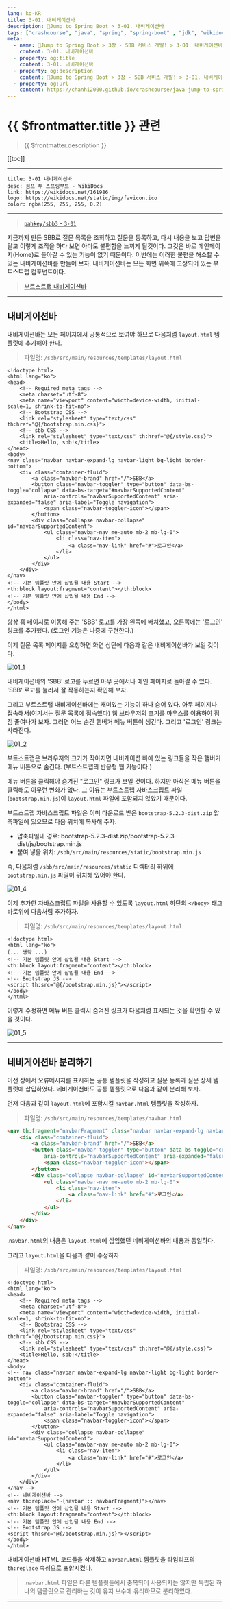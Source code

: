 ```yaml
---
lang: ko-KR
title: 3-01. 내비게이션바
description: 🍃Jump to Spring Boot > 3-01. 내비게이션바
tags: ["crashcourse", "java", "spring", "spring-boot" , "jdk", "wikidocs"]
meta:
  - name: 🍃Jump to Spring Boot > 3장 - SBB 서비스 개발! > 3-01. 내비게이션바
    content: 3-01. 내비게이션바
  - property: og:title
    content: 3-01. 내비게이션바
  - property: og:description
    content: 🍃Jump to Spring Boot > 3장 - SBB 서비스 개발! > 3-01. 내비게이션바
  - property: og:url
    content: https://chanhi2000.github.io/crashcourse/java-jump-to-spring-boot/03A.html
---
```


# {{ $frontmatter.title }} 관련

> {{ $frontmatter.description }}

[[toc]]

---

```card
title: 3-01 내비게이션바
desc: 점프 투 스프링부트 - WikiDocs
link: https://wikidocs.net/161986
logo: https://wikidocs.net/static/img/favicon.ico
color: rgba(255, 255, 255, 0.2)
```

---

> [<FontIcon icon="iconfont icon-github"/> `pahkey/sbb3` - <FontIcon icon="iconfont icon-folder"/> `3-01`](https://github.com/pahkey/sbb3/tree/3-01)

<YouTube id="NsCyrxphVh8"/>

지금까지 만든 SBB로 질문 목록을 조회하고 질문을 등록하고, 다시 내용을 보고 답변을 달고 이렇게 조작을 하다 보면 아마도 불편함을 느끼게 될것이다. 그것은 바로 메인페이지(Home)로 돌아갈 수 있는 기능이 없기 때문이다. 이번에는 이러한 불편을 해소할 수 있는 내비게이션바를 만들어 보자. 내비게이션바는 모든 화면 위쪽에 고정되어 있는 부트스트랩 컴포넌트이다.

> [부트스트랩 내비게이션바](https://getbootstrap.com/docs/5.2/components/navbar)

---

## 내비게이션바

내비게이션바는 모든 페이지에서 공통적으로 보여야 하므로 다음처럼 <FontIcon icon="iconfont icon-page"/>`layout.html` 템플릿에 추가해야 한다.

> 파일명: <FontIcon icon="iconfont icon-folder"/>`/sbb/src/main/resources/templates/`<FontIcon icon="iconfont icon-page"/>`layout.html`

```html{14-29}
<!doctype html>
<html lang="ko">
<head>
    <!-- Required meta tags -->
    <meta charset="utf-8">
    <meta name="viewport" content="width=device-width, initial-scale=1, shrink-to-fit=no">
    <!-- Bootstrap CSS -->
    <link rel="stylesheet" type="text/css" th:href="@{/bootstrap.min.css}">
    <!-- sbb CSS -->
    <link rel="stylesheet" type="text/css" th:href="@{/style.css}">
    <title>Hello, sbb!</title>
</head>
<body>
<nav class="navbar navbar-expand-lg navbar-light bg-light border-bottom">
    <div class="container-fluid">
        <a class="navbar-brand" href="/">SBB</a>
        <button class="navbar-toggler" type="button" data-bs-toggle="collapse" data-bs-target="#navbarSupportedContent"
            aria-controls="navbarSupportedContent" aria-expanded="false" aria-label="Toggle navigation">
            <span class="navbar-toggler-icon"></span>
        </button>
        <div class="collapse navbar-collapse" id="navbarSupportedContent">
            <ul class="navbar-nav me-auto mb-2 mb-lg-0">
                <li class="nav-item">
                    <a class="nav-link" href="#">로그인</a>
                </li>
            </ul>
        </div>
    </div>
</nav>
<!-- 기본 템플릿 안에 삽입될 내용 Start -->
<th:block layout:fragment="content"></th:block>
<!-- 기본 템플릿 안에 삽입될 내용 End -->
</body>
</html>
```

항상 홈 페이지로 이동해 주는 'SBB' 로고를 가장 왼쪽에 배치했고, 오른쪽에는 '로그인' 링크를 추가했다. (로그인 기능은 나중에 구현한다.)

이제 질문 목록 페이지를 요청하면 화면 상단에 다음과 같은 내비게이션바가 보일 것이다.

![01_1](https://wikidocs.net/images/page/161986/O_3-01_1.png)

내비게이션바의 'SBB' 로고를 누르면 아무 곳에서나 메인 페이지로 돌아갈 수 있다. 'SBB' 로고를 눌러서 잘 작동하는지 확인해 보자.

그리고 부트스트랩 내비게이션바에는 재미있는 기능이 하나 숨어 있다. 아무 페이지나 접속해서(여기서는 질문 목록에 접속했다) 웹 브라우저의 크기를 마우스를 이용하여 점점 줄여나가 보자. 그러면 어느 순간 햄버거 메뉴 버튼이 생긴다. 그리고 '로그인' 링크는 사라진다.

![01_2](https://wikidocs.net/images/page/161986/C_3-01_2.png)

부트스트랩은 브라우저의 크기가 작아지면 내비게이션 바에 있는 링크들을 작은 햄버거 메뉴 버튼으로 숨긴다. (부트스트랩의 반응형 웹 기능이다.)

메뉴 버튼을 클릭해야 숨겨진 "로그인" 링크가 보일 것이다. 하지만 아직은 메뉴 버튼을 클릭해도 아무런 변화가 없다. 그 이유는 부트스트랩 자바스크립트 파일(<FontIcon icon="iconfont icon-nodeJS"/>`bootstrap.min.js`)이 <FontIcon icon="iconfont icon-page"/>`layout.html` 파일에 포함되지 않았기 때문이다.

부트스트랩 자바스크립트 파일은 이미 다운로드 받은 <FontIcon icon="iconfont icon-file"/>`bootstrap-5.2.3-dist.zip` 압축파일에 있으므로 다음 위치에 복사해 주자.

- 압축파일내 경로: bootstrap-5.2.3-dist.zip/bootstrap-5.2.3-dist/js/bootstrap.min.js
- 붙여 넣을 위치: <FontIcon icon="iconfont icon-folder"/>`/sbb/src/main/resources/static/`<FontIcon icon="iconfont icon-nodeJS"/>`bootstrap.min.js`

즉, 다음처럼 <FontIcon icon="iconfont icon-folder"/>`/sbb/src/main/resources/static` 디렉터리 하위에 <FontIcon icon="iconfont icon-nodeJS"/>`bootstrap.min.js` 파일이 위치해 있어야 한다.

![01_4](https://wikidocs.net/images/page/161986/C_3-01_4.png)

이제 추가한 자바스크립트 파일을 사용할 수 있도록 <FontIcon icon="iconfont icon-page"/>`layout.html` 하단의 `</body>` 태그 바로위에 다음처럼 추가하자.

> 파일명: <FontIcon icon="iconfont icon-folder"/>`/sbb/src/main/resources/templates/`<FontIcon icon="iconfont icon-page"/>`layout.html`

```html{7-8}
<!doctype html>
<html lang="ko">
(... 생략 ...)
<!-- 기본 템플릿 안에 삽입될 내용 Start -->
<th:block layout:fragment="content"></th:block>
<!-- 기본 템플릿 안에 삽입될 내용 End -->
<!-- Bootstrap JS -->
<script th:src="@{/bootstrap.min.js}"></script>
</body>
</html>
```

이렇게 수정하면 메뉴 버튼 클릭시 숨겨진 링크가 다음처럼 표시되는 것을 확인할 수 있을 것이다.

![01_5](https://wikidocs.net/images/page/161986/C_3-01_5.png)

---

## 네비게이션바 분리하기

이전 장에서 오류메시지를 표시하는 공통 템플릿을 작성하고 질문 등록과 질문 상세 템플릿에 삽입하였다. 네비게이션바도 공통 템플릿으로 다음과 같이 분리해 보자.

먼저 다음과 같이 <FontIcon icon="iconfont icon-page"/>`layout.html`에 포함시킬 <FontIcon icon="iconfont icon-page"/>`navbar.html` 템플릿을 작성하자.

> 파일명: <FontIcon icon="iconfont icon-folder"/>`/sbb/src/main/resources/templates/`<FontIcon icon="iconfont icon-page"/>`navbar.html`

```html
<nav th:fragment="navbarFragment" class="navbar navbar-expand-lg navbar-light bg-light border-bottom">
    <div class="container-fluid">
        <a class="navbar-brand" href="/">SBB</a>
        <button class="navbar-toggler" type="button" data-bs-toggle="collapse" data-bs-target="#navbarSupportedContent"
            aria-controls="navbarSupportedContent" aria-expanded="false" aria-label="Toggle navigation">
            <span class="navbar-toggler-icon"></span>
        </button>
        <div class="collapse navbar-collapse" id="navbarSupportedContent">
            <ul class="navbar-nav me-auto mb-2 mb-lg-0">
                <li class="nav-item">
                    <a class="nav-link" href="#">로그인</a>
                </li>
            </ul>
        </div>
    </div>
</nav>
```

.<FontIcon icon="iconfont icon-page"/>`navbar.html`의 내용은 <FontIcon icon="iconfont icon-page"/>`layout.html`에 삽입했던 네비게이션바의 내용과 동일하다.

그리고 <FontIcon icon="iconfont icon-page"/>`layout.html`을 다음과 같이 수정하자.

> 파일명: <FontIcon icon="iconfont icon-folder"/>`/sbb/src/main/resources/templates/`<FontIcon icon="iconfont icon-page"/>`layout.html`

```html{30-31}
<!doctype html>
<html lang="ko">
<head>
    <!-- Required meta tags -->
    <meta charset="utf-8">
    <meta name="viewport" content="width=device-width, initial-scale=1, shrink-to-fit=no">
    <!-- Bootstrap CSS -->
    <link rel="stylesheet" type="text/css" th:href="@{/bootstrap.min.css}">
    <!-- sbb CSS -->
    <link rel="stylesheet" type="text/css" th:href="@{/style.css}">
    <title>Hello, sbb!</title>
</head>
<body>
<!-- nav class="navbar navbar-expand-lg navbar-light bg-light border-bottom">
    <div class="container-fluid">
        <a class="navbar-brand" href="/">SBB</a>
        <button class="navbar-toggler" type="button" data-bs-toggle="collapse" data-bs-target="#navbarSupportedContent"
            aria-controls="navbarSupportedContent" aria-expanded="false" aria-label="Toggle navigation">
            <span class="navbar-toggler-icon"></span>
        </button>
        <div class="collapse navbar-collapse" id="navbarSupportedContent">
            <ul class="navbar-nav me-auto mb-2 mb-lg-0">
                <li class="nav-item">
                    <a class="nav-link" href="#">로그인</a>
                </li>
            </ul>
        </div>
    </div>
</nav -->
<!-- 네비게이션바 -->
<nav th:replace="~{navbar :: navbarFragment}"></nav>
<!-- 기본 템플릿 안에 삽입될 내용 Start -->
<th:block layout:fragment="content"></th:block>
<!-- 기본 템플릿 안에 삽입될 내용 End -->
<!-- Bootstrap JS -->
<script th:src="@{/bootstrap.min.js}"></script>
</body>
</html>
```

내비게이션바 HTML 코드들을 삭제하고 <FontIcon icon="iconfont icon-page"/>`navbar.html` 템플릿을 타임리프의 `th:replace` 속성으로 포함시켰다.

> .<FontIcon icon="iconfont icon-page"/>`navbar.html` 파일은 다른 템플릿들에서 중복되어 사용되지는 않지만 독립된 하나의 템플릿으로 관리하는 것이 유지 보수에 유리하므로 분리하였다.

---

<TagLinks />